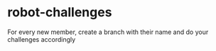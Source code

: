 # robot-challenges
For every new member, create a branch with their name and do your challenges accordingly
